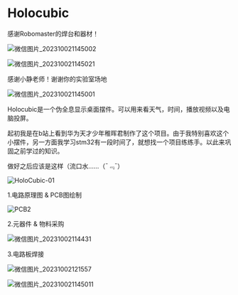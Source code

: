 # Holocubic

感谢Robomaster的焊台和器材！

![微信图片_202310021145002](https://github.com/Richardgtx/Holocubic/assets/139878921/3bdc0fd6-4fd6-4a6f-abc4-e60f32990087)

![微信图片_202310021145021](https://github.com/Richardgtx/Holocubic/assets/139878921/e66e5685-e27c-4be3-a41d-caecde841e10)

感谢小静老师！谢谢你的实验室场地

![微信图片_202310021145001](https://github.com/Richardgtx/Holocubic/assets/139878921/583f9986-f566-454a-8f98-2bfe5b961340)

Holocubic是一个伪全息显示桌面摆件。可以用来看天气，时间，播放视频以及电脑投屏。

起初我是在b站上看到华为天才少年稚晖君制作了这个项目。由于我特别喜欢这个小摆件，另一方面我学习stm32有一段时间了，就想找一个项目练练手。以此来巩固之前学过的知识。

做好之后应该是这样（流口水……（¯﹃¯）

![HoloCubic-01](https://github.com/Richardgtx/Holocubic/assets/139878921/e25558c1-f55a-491e-9dcf-9ee78226822c)

1.电路原理图 & PCB图绘制 
 
![PCB2](https://github.com/Richardgtx/Holocubic/assets/139878921/a9da282c-5029-4ed6-854f-d8be54619719)


2.元器件 & 物料采购


![微信图片_20231002114431](https://github.com/Richardgtx/Holocubic/assets/139878921/8ec2c2a2-61e2-4540-a7cb-352d986f085b)

3.电路板焊接
 
![微信图片_20231002121557](https://github.com/Richardgtx/Holocubic/assets/139878921/956c6e50-e1e1-4379-9bed-05efcc0729bf)

  
![微信图片_202310021145011](https://github.com/Richardgtx/Holocubic/assets/139878921/9ed08ac4-09c9-49ab-8dcd-9b585ad07a47)
